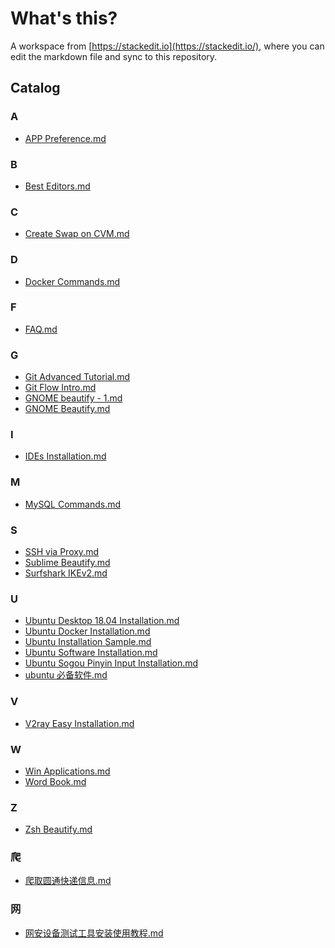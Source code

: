 # What's this?
A workspace from [https://stackedit.io](https://stackedit.io/), where you can edit the markdown file and sync to this repository.

## Catalog
### A

- [APP Preference.md](docs/APP%20Preference.md)

### B

- [Best Editors.md](docs/Best%20Editors.md)

### C

- [Create Swap on CVM.md](docs/Create%20Swap%20on%20CVM.md)

### D

- [Docker Commands.md](docs/Docker%20Commands.md)

### F

- [FAQ.md](docs/FAQ.md)

### G

- [Git Advanced Tutorial.md](docs/Git%20Advanced%20Tutorial.md)
- [Git Flow Intro.md](docs/Git%20Flow%20Intro.md)
- [GNOME beautify - 1.md](docs/GNOME%20beautify%20-%201.md)
- [GNOME Beautify.md](docs/GNOME%20Beautify.md)

### I

- [IDEs Installation.md](docs/IDEs%20Installation.md)

### M

- [MySQL Commands.md](docs/MySQL%20Commands.md)

### S

- [SSH via Proxy.md](docs/SSH%20via%20Proxy.md)
- [Sublime Beautify.md](docs/Sublime%20Beautify.md)
- [Surfshark IKEv2.md](docs/Surfshark%20IKEv2.md)

### U

- [Ubuntu Desktop 18.04 Installation.md](docs/Ubuntu%20Desktop%2018.04%20Installation.md)
- [Ubuntu Docker Installation.md](docs/Ubuntu%20Docker%20Installation.md)
- [Ubuntu Installation Sample.md](docs/Ubuntu%20Installation%20Sample.md)
- [Ubuntu Software Installation.md](docs/Ubuntu%20Software%20Installation.md)
- [Ubuntu Sogou Pinyin Input Installation.md](docs/Ubuntu%20Sogou%20Pinyin%20Input%20Installation.md)
- [ubuntu 必备软件.md](docs/ubuntu%20%E5%BF%85%E5%A4%87%E8%BD%AF%E4%BB%B6.md)

### V

- [V2ray Easy Installation.md](docs/V2ray%20Easy%20Installation.md)

### W

- [Win Applications.md](docs/Win%20Applications.md)
- [Word Book.md](docs/Word%20Book.md)

### Z

- [Zsh Beautify.md](docs/Zsh%20Beautify.md)

### 爬

- [爬取圆通快递信息.md](docs/%E7%88%AC%E5%8F%96%E5%9C%86%E9%80%9A%E5%BF%AB%E9%80%92%E4%BF%A1%E6%81%AF.md)

### 网

- [网安设备测试工具安装使用教程.md](docs/%E7%BD%91%E5%AE%89%E8%AE%BE%E5%A4%87%E6%B5%8B%E8%AF%95%E5%B7%A5%E5%85%B7%E5%AE%89%E8%A3%85%E4%BD%BF%E7%94%A8%E6%95%99%E7%A8%8B.md)
<!--stackedit_data:
eyJoaXN0b3J5IjpbMjgwNzAxNzA0LC0xNDcyNzAxNzEyLDExOD
c0MTYyMDcsLTE1ODE4OTc5NTcsLTk0NDc4ODIzMSwxNTI2MjQ5
Njg5XX0=
-->